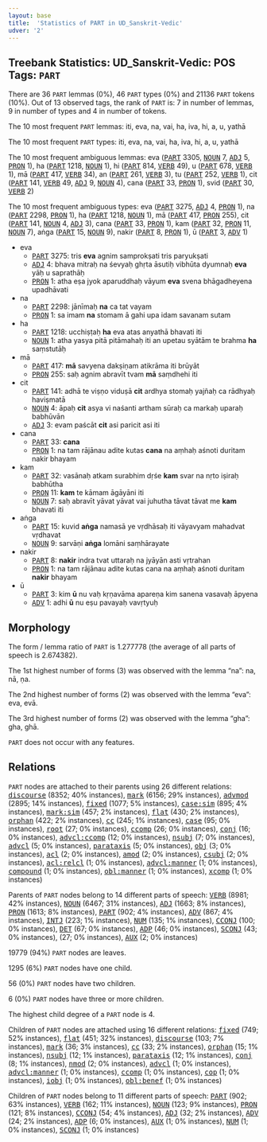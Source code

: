 ```yaml
---
layout: base
title:  'Statistics of PART in UD_Sanskrit-Vedic'
udver: '2'
---
```


## Treebank Statistics: UD_Sanskrit-Vedic: POS Tags: `PART`

There are 36 `PART` lemmas (0%), 46 `PART` types (0%) and 21136 `PART` tokens (10%).
Out of 13 observed tags, the rank of `PART` is: 7 in number of lemmas, 9 in number of types and 4 in number of tokens.

The 10 most frequent `PART` lemmas: iti, eva, na, vai, ha, iva, hi, a, u, yathā

The 10 most frequent `PART` types:  iti, eva, na, vai, ha, iva, hi, a, u, yathā

The 10 most frequent ambiguous lemmas: eva (<tt><a href="sa_vedic-pos-PART.html">PART</a></tt> 3305, <tt><a href="sa_vedic-pos-NOUN.html">NOUN</a></tt> 7, <tt><a href="sa_vedic-pos-ADJ.html">ADJ</a></tt> 5, <tt><a href="sa_vedic-pos-PRON.html">PRON</a></tt> 1), ha (<tt><a href="sa_vedic-pos-PART.html">PART</a></tt> 1218, <tt><a href="sa_vedic-pos-NOUN.html">NOUN</a></tt> 1), hi (<tt><a href="sa_vedic-pos-PART.html">PART</a></tt> 814, <tt><a href="sa_vedic-pos-VERB.html">VERB</a></tt> 49), u (<tt><a href="sa_vedic-pos-PART.html">PART</a></tt> 678, <tt><a href="sa_vedic-pos-VERB.html">VERB</a></tt> 1), mā (<tt><a href="sa_vedic-pos-PART.html">PART</a></tt> 417, <tt><a href="sa_vedic-pos-VERB.html">VERB</a></tt> 34), an (<tt><a href="sa_vedic-pos-PART.html">PART</a></tt> 261, <tt><a href="sa_vedic-pos-VERB.html">VERB</a></tt> 3), tu (<tt><a href="sa_vedic-pos-PART.html">PART</a></tt> 252, <tt><a href="sa_vedic-pos-VERB.html">VERB</a></tt> 1), cit (<tt><a href="sa_vedic-pos-PART.html">PART</a></tt> 141, <tt><a href="sa_vedic-pos-VERB.html">VERB</a></tt> 49, <tt><a href="sa_vedic-pos-ADJ.html">ADJ</a></tt> 9, <tt><a href="sa_vedic-pos-NOUN.html">NOUN</a></tt> 4), cana (<tt><a href="sa_vedic-pos-PART.html">PART</a></tt> 33, <tt><a href="sa_vedic-pos-PRON.html">PRON</a></tt> 1), svid (<tt><a href="sa_vedic-pos-PART.html">PART</a></tt> 30, <tt><a href="sa_vedic-pos-VERB.html">VERB</a></tt> 2)

The 10 most frequent ambiguous types:  eva (<tt><a href="sa_vedic-pos-PART.html">PART</a></tt> 3275, <tt><a href="sa_vedic-pos-ADJ.html">ADJ</a></tt> 4, <tt><a href="sa_vedic-pos-PRON.html">PRON</a></tt> 1), na (<tt><a href="sa_vedic-pos-PART.html">PART</a></tt> 2298, <tt><a href="sa_vedic-pos-PRON.html">PRON</a></tt> 1), ha (<tt><a href="sa_vedic-pos-PART.html">PART</a></tt> 1218, <tt><a href="sa_vedic-pos-NOUN.html">NOUN</a></tt> 1), mā (<tt><a href="sa_vedic-pos-PART.html">PART</a></tt> 417, <tt><a href="sa_vedic-pos-PRON.html">PRON</a></tt> 255), cit (<tt><a href="sa_vedic-pos-PART.html">PART</a></tt> 141, <tt><a href="sa_vedic-pos-NOUN.html">NOUN</a></tt> 4, <tt><a href="sa_vedic-pos-ADJ.html">ADJ</a></tt> 3), cana (<tt><a href="sa_vedic-pos-PART.html">PART</a></tt> 33, <tt><a href="sa_vedic-pos-PRON.html">PRON</a></tt> 1), kam (<tt><a href="sa_vedic-pos-PART.html">PART</a></tt> 32, <tt><a href="sa_vedic-pos-PRON.html">PRON</a></tt> 11, <tt><a href="sa_vedic-pos-NOUN.html">NOUN</a></tt> 7), aṅga (<tt><a href="sa_vedic-pos-PART.html">PART</a></tt> 15, <tt><a href="sa_vedic-pos-NOUN.html">NOUN</a></tt> 9), nakir (<tt><a href="sa_vedic-pos-PART.html">PART</a></tt> 8, <tt><a href="sa_vedic-pos-PRON.html">PRON</a></tt> 1), ū (<tt><a href="sa_vedic-pos-PART.html">PART</a></tt> 3, <tt><a href="sa_vedic-pos-ADV.html">ADV</a></tt> 1)


* eva
  * <tt><a href="sa_vedic-pos-PART.html">PART</a></tt> 3275: tris <b>eva</b> agnim samprokṣati tris paryukṣati
  * <tt><a href="sa_vedic-pos-ADJ.html">ADJ</a></tt> 4: bhava mitraḥ na śevyaḥ ghṛta āsutiḥ vibhūta dyumnaḥ <b>eva</b> yāḥ u saprathāḥ
  * <tt><a href="sa_vedic-pos-PRON.html">PRON</a></tt> 1: atha eṣa jyok aparuddhaḥ vāyum <b>eva</b> svena bhāgadheyena upadhāvati
* na
  * <tt><a href="sa_vedic-pos-PART.html">PART</a></tt> 2298: jānīmaḥ <b>na</b> ca tat vayam
  * <tt><a href="sa_vedic-pos-PRON.html">PRON</a></tt> 1: sa imam <b>na</b> stomam ā gahi upa idam savanam sutam
* ha
  * <tt><a href="sa_vedic-pos-PART.html">PART</a></tt> 1218: ucchiṣṭaḥ <b>ha</b> eva atas anyathā bhavati iti
  * <tt><a href="sa_vedic-pos-NOUN.html">NOUN</a></tt> 1: atha yasya pitā pitāmahaḥ iti an upetau syātām te brahma <b>ha</b> saṃstutāḥ
* mā
  * <tt><a href="sa_vedic-pos-PART.html">PART</a></tt> 417: <b>mā</b> savyena dakṣiṇam atikrāma iti brūyāt
  * <tt><a href="sa_vedic-pos-PRON.html">PRON</a></tt> 255: saḥ agnim abravīt tvam <b>mā</b> saṃdhehi iti
* cit
  * <tt><a href="sa_vedic-pos-PART.html">PART</a></tt> 141: adhā te viṣṇo viduṣā <b>cit</b> ardhya stomaḥ yajñaḥ ca rādhyaḥ haviṣmatā
  * <tt><a href="sa_vedic-pos-NOUN.html">NOUN</a></tt> 4: āpaḥ <b>cit</b> asya vi naśanti artham sūraḥ ca markaḥ uparaḥ babhūvān
  * <tt><a href="sa_vedic-pos-ADJ.html">ADJ</a></tt> 3: evam paścāt <b>cit</b> asi paricit asi iti
* cana
  * <tt><a href="sa_vedic-pos-PART.html">PART</a></tt> 33: <b>cana</b>
  * <tt><a href="sa_vedic-pos-PRON.html">PRON</a></tt> 1: na tam rājānau adite kutas <b>cana</b> na aṃhaḥ aśnoti duritam nakir bhayam
* kam
  * <tt><a href="sa_vedic-pos-PART.html">PART</a></tt> 32: vasānaḥ atkam surabhim dṛśe <b>kam</b> svar na nṛto iṣiraḥ babhūtha
  * <tt><a href="sa_vedic-pos-PRON.html">PRON</a></tt> 11: <b>kam</b> te kāmam āgāyāni iti
  * <tt><a href="sa_vedic-pos-NOUN.html">NOUN</a></tt> 7: saḥ abravīt yāvat yāvat vai juhutha tāvat tāvat me <b>kam</b> bhavati iti
* aṅga
  * <tt><a href="sa_vedic-pos-PART.html">PART</a></tt> 15: kuvid <b>aṅga</b> namasā ye vṛdhāsaḥ iti vāyavyam mahadvat vṛdhavat
  * <tt><a href="sa_vedic-pos-NOUN.html">NOUN</a></tt> 9: sarvāṇi <b>aṅga</b> lomāni saṃhārayate
* nakir
  * <tt><a href="sa_vedic-pos-PART.html">PART</a></tt> 8: <b>nakir</b> indra tvat uttaraḥ na jyāyān asti vṛtrahan
  * <tt><a href="sa_vedic-pos-PRON.html">PRON</a></tt> 1: na tam rājānau adite kutas cana na aṃhaḥ aśnoti duritam <b>nakir</b> bhayam
* ū
  * <tt><a href="sa_vedic-pos-PART.html">PART</a></tt> 3: kim <b>ū</b> nu vaḥ kṛṇavāma apareṇa kim sanena vasavaḥ āpyena
  * <tt><a href="sa_vedic-pos-ADV.html">ADV</a></tt> 1: adhi <b>ū</b> nu eṣu pavayaḥ vavṛtyuḥ

## Morphology

The form / lemma ratio of `PART` is 1.277778 (the average of all parts of speech is 2.674382).

The 1st highest number of forms (3) was observed with the lemma “na”: na, nā, ṇa.

The 2nd highest number of forms (2) was observed with the lemma “eva”: eva, evā.

The 3rd highest number of forms (2) was observed with the lemma “gha”: gha, ghā.

`PART` does not occur with any features.


## Relations

`PART` nodes are attached to their parents using 26 different relations: <tt><a href="sa_vedic-dep-discourse.html">discourse</a></tt> (8352; 40% instances), <tt><a href="sa_vedic-dep-mark.html">mark</a></tt> (6156; 29% instances), <tt><a href="sa_vedic-dep-advmod.html">advmod</a></tt> (2895; 14% instances), <tt><a href="sa_vedic-dep-fixed.html">fixed</a></tt> (1077; 5% instances), <tt><a href="sa_vedic-dep-case-sim.html">case:sim</a></tt> (895; 4% instances), <tt><a href="sa_vedic-dep-mark-sim.html">mark:sim</a></tt> (457; 2% instances), <tt><a href="sa_vedic-dep-flat.html">flat</a></tt> (430; 2% instances), <tt><a href="sa_vedic-dep-orphan.html">orphan</a></tt> (422; 2% instances), <tt><a href="sa_vedic-dep-cc.html">cc</a></tt> (245; 1% instances), <tt><a href="sa_vedic-dep-case.html">case</a></tt> (95; 0% instances), <tt><a href="sa_vedic-dep-root.html">root</a></tt> (27; 0% instances), <tt><a href="sa_vedic-dep-ccomp.html">ccomp</a></tt> (26; 0% instances), <tt><a href="sa_vedic-dep-conj.html">conj</a></tt> (16; 0% instances), <tt><a href="sa_vedic-dep-advcl-ccomp.html">advcl:ccomp</a></tt> (12; 0% instances), <tt><a href="sa_vedic-dep-nsubj.html">nsubj</a></tt> (7; 0% instances), <tt><a href="sa_vedic-dep-advcl.html">advcl</a></tt> (5; 0% instances), <tt><a href="sa_vedic-dep-parataxis.html">parataxis</a></tt> (5; 0% instances), <tt><a href="sa_vedic-dep-obj.html">obj</a></tt> (3; 0% instances), <tt><a href="sa_vedic-dep-acl.html">acl</a></tt> (2; 0% instances), <tt><a href="sa_vedic-dep-amod.html">amod</a></tt> (2; 0% instances), <tt><a href="sa_vedic-dep-csubj.html">csubj</a></tt> (2; 0% instances), <tt><a href="sa_vedic-dep-acl-relcl.html">acl:relcl</a></tt> (1; 0% instances), <tt><a href="sa_vedic-dep-advcl-manner.html">advcl:manner</a></tt> (1; 0% instances), <tt><a href="sa_vedic-dep-compound.html">compound</a></tt> (1; 0% instances), <tt><a href="sa_vedic-dep-obl-manner.html">obl:manner</a></tt> (1; 0% instances), <tt><a href="sa_vedic-dep-xcomp.html">xcomp</a></tt> (1; 0% instances)

Parents of `PART` nodes belong to 14 different parts of speech: <tt><a href="sa_vedic-pos-VERB.html">VERB</a></tt> (8981; 42% instances), <tt><a href="sa_vedic-pos-NOUN.html">NOUN</a></tt> (6467; 31% instances), <tt><a href="sa_vedic-pos-ADJ.html">ADJ</a></tt> (1663; 8% instances), <tt><a href="sa_vedic-pos-PRON.html">PRON</a></tt> (1613; 8% instances), <tt><a href="sa_vedic-pos-PART.html">PART</a></tt> (902; 4% instances), <tt><a href="sa_vedic-pos-ADV.html">ADV</a></tt> (867; 4% instances), <tt><a href="sa_vedic-pos-INTJ.html">INTJ</a></tt> (223; 1% instances), <tt><a href="sa_vedic-pos-NUM.html">NUM</a></tt> (135; 1% instances), <tt><a href="sa_vedic-pos-CCONJ.html">CCONJ</a></tt> (100; 0% instances), <tt><a href="sa_vedic-pos-DET.html">DET</a></tt> (67; 0% instances), <tt><a href="sa_vedic-pos-ADP.html">ADP</a></tt> (46; 0% instances), <tt><a href="sa_vedic-pos-SCONJ.html">SCONJ</a></tt> (43; 0% instances),  (27; 0% instances), <tt><a href="sa_vedic-pos-AUX.html">AUX</a></tt> (2; 0% instances)

19779 (94%) `PART` nodes are leaves.

1295 (6%) `PART` nodes have one child.

56 (0%) `PART` nodes have two children.

6 (0%) `PART` nodes have three or more children.

The highest child degree of a `PART` node is 4.

Children of `PART` nodes are attached using 16 different relations: <tt><a href="sa_vedic-dep-fixed.html">fixed</a></tt> (749; 52% instances), <tt><a href="sa_vedic-dep-flat.html">flat</a></tt> (451; 32% instances), <tt><a href="sa_vedic-dep-discourse.html">discourse</a></tt> (103; 7% instances), <tt><a href="sa_vedic-dep-mark.html">mark</a></tt> (36; 3% instances), <tt><a href="sa_vedic-dep-cc.html">cc</a></tt> (33; 2% instances), <tt><a href="sa_vedic-dep-orphan.html">orphan</a></tt> (15; 1% instances), <tt><a href="sa_vedic-dep-nsubj.html">nsubj</a></tt> (12; 1% instances), <tt><a href="sa_vedic-dep-parataxis.html">parataxis</a></tt> (12; 1% instances), <tt><a href="sa_vedic-dep-conj.html">conj</a></tt> (8; 1% instances), <tt><a href="sa_vedic-dep-nmod.html">nmod</a></tt> (2; 0% instances), <tt><a href="sa_vedic-dep-advcl.html">advcl</a></tt> (1; 0% instances), <tt><a href="sa_vedic-dep-advcl-manner.html">advcl:manner</a></tt> (1; 0% instances), <tt><a href="sa_vedic-dep-ccomp.html">ccomp</a></tt> (1; 0% instances), <tt><a href="sa_vedic-dep-cop.html">cop</a></tt> (1; 0% instances), <tt><a href="sa_vedic-dep-iobj.html">iobj</a></tt> (1; 0% instances), <tt><a href="sa_vedic-dep-obl-benef.html">obl:benef</a></tt> (1; 0% instances)

Children of `PART` nodes belong to 11 different parts of speech: <tt><a href="sa_vedic-pos-PART.html">PART</a></tt> (902; 63% instances), <tt><a href="sa_vedic-pos-VERB.html">VERB</a></tt> (162; 11% instances), <tt><a href="sa_vedic-pos-NOUN.html">NOUN</a></tt> (123; 9% instances), <tt><a href="sa_vedic-pos-PRON.html">PRON</a></tt> (121; 8% instances), <tt><a href="sa_vedic-pos-CCONJ.html">CCONJ</a></tt> (54; 4% instances), <tt><a href="sa_vedic-pos-ADJ.html">ADJ</a></tt> (32; 2% instances), <tt><a href="sa_vedic-pos-ADV.html">ADV</a></tt> (24; 2% instances), <tt><a href="sa_vedic-pos-ADP.html">ADP</a></tt> (6; 0% instances), <tt><a href="sa_vedic-pos-AUX.html">AUX</a></tt> (1; 0% instances), <tt><a href="sa_vedic-pos-NUM.html">NUM</a></tt> (1; 0% instances), <tt><a href="sa_vedic-pos-SCONJ.html">SCONJ</a></tt> (1; 0% instances)

